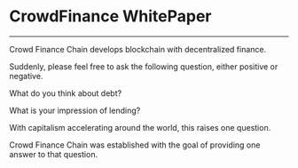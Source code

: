 # CrowdFinance WhitePaper

---

Crowd Finance Chain develops blockchain with decentralized finance.

Suddenly, please feel free to ask the following question, either positive or negative.

What do you think about debt?

What is your impression of lending?

With capitalism accelerating around the world, this raises one question.

Crowd Finance Chain was established with the goal of providing one answer to that question.
